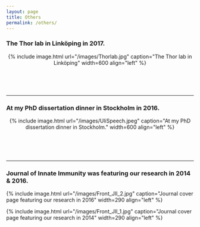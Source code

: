 ```yaml
---
layout: page
title: Others
permalink: /others/
---
```

### The Thor lab in Linköping in 2017.
<style>
  .image-wrapper {
    width: 100%;
    text-align: center;
  }

  .image-wrapper img {
    max-width: 100%;
    display: block;
    margin: auto;
  }
</style>
<div class="image-wrapper">
  {% include image.html url="/images/Thorlab.jpg" caption="The Thor lab in Linköping" width=600 align="left" %}
</div>

<br><br><br> <!-- Add 3 line breaks -->

<hr> <!-- Horizontal line for visual separation -->


### At my PhD dissertation dinner in Stockholm in 2016.
<style>
  .image-wrapper {
    width: 100%;
    text-align: center;
  }

  .image-wrapper img {
    max-width: 100%;
    display: block;
    margin: auto;
  }
</style>
<div class="image-wrapper">
  {% include image.html url="/images/UliSpeech.jpeg" caption="At my PhD dissertation dinner in Stockholm." width=600 align="left" %}
</div>
<br><br><br><br> <!-- Add 4 line breaks -->

<hr> <!-- Horizontal line for visual separation -->

### Journal of Innate Immunity was featuring our research in 2014 & 2016.
{% include image.html url="/images/Front_JII_2.jpg" caption="Journal cover page featuring our research in 2016" width=290 align="left" %}

{% include image.html url="/images/Front_JII_1.jpg" caption="Journal cover page featuring our research in 2014" width=290 align="left" %} <br><br>





